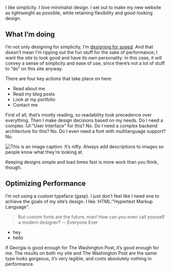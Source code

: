 I like simplicity. I *love* minimalist design. I set out to make my new website as lightweight as possible, while retaining flexibility and good-looking design.

## What I’m doing
I’m not only designing for simplicity, I’m [designing for speed](#). And that doesn’t mean I’m ripping out the fun stuff for the sake of performance; I want the site to look good and have its own personality. In this case, it will convey a sense of simplicity and ease of use, since there’s not a lot of stuff to “do” on this site anyway.

There are four key actions that take place on here:

* Read about me
* Read my blog posts
* Look at my portfolio
* Contact me

First of all, that’s mostly reading, so readability took precedence over everything. Then I make design decisions based on my needs. Do I need a complex :UI:"User Interface" for this? No. Do I need a complex backend architecture for this? No. Do I even need a font with multilanguage support? No.

![This is an image caption. It’s nifty. Always add descriptions to images so people know what they’re looking at.](assets/image/placeholder/trees.png)

Keeping designs simple and load times fast is more work than you think, though.

## Optimizing Performance
I’m not using a custom typeface (gasp). I just don’t feel like I need one to achieve the goals of my site’s design. I like :HTML:"Hypertext Markup Language".

> But custom fonts are the future, man! How can you even call yourself a modern designer? -- Everyone Ever

- hey
- hello

If Georgia is good enough for The Washington Post, it’s good enough for me. The results on both my site and The Washington Post are the same: type looks gorgeous, it’s very legible, and costs absolutely nothing in performance.